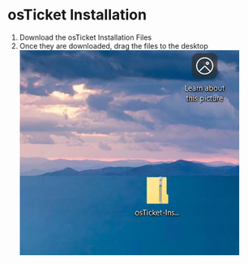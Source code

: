 # osTicket Installation
1. Download the osTicket Installation Files
2. Once they are downloaded, drag the files to the desktop 
![image_alt](https://github.com/kamjamaya/osTicket-installation/blob/437a1d68c482f357fb48168e6e13930a60b4f1fe/osTicketInstall%201.png)



